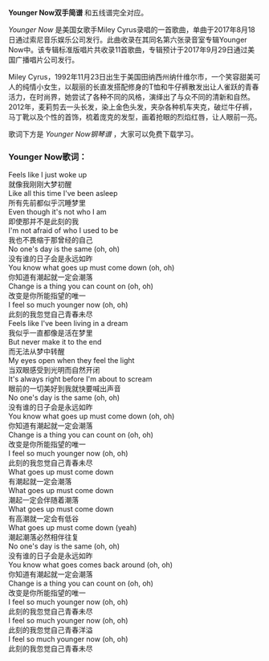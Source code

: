

**Younger Now双手简谱** 和五线谱完全对应。

_Younger Now_ 是美国女歌手Miley
Cyrus录唱的一首歌曲，单曲于2017年8月18日通过索尼音乐娱乐公司发行。此曲收录在其同名第六张录音室专辑Younger
Now中。该专辑标准版唱片共收录11首歌曲，专辑预计于2017年9月29日通过美国广播唱片公司发行。

Miley
Cyrus，1992年11月23日出生于美国田纳西州纳什维尔市，一个笑容甜美可人的纯情小女生，以靓丽的长直发搭配修身的T恤和牛仔裤散发出让人雀跃的青春活力，在时尚界，她尝试了各种不同的风格，演绎出了与众不同的清新和自然。2012年，麦莉剪去一头长发，染上金色头发，夹杂各种机车夹克，破烂牛仔裤，马丁靴以及个性的首饰，梳着庞克的发型，画着抢眼的烈焰红唇，让人眼前一亮。

歌词下方是 _Younger Now钢琴谱_ ，大家可以免费下载学习。

### Younger Now歌词：

Feels like I just woke up  
就像我刚刚大梦初醒  
Like all this time I've been asleep  
所有先前都似乎沉睡梦里  
Even though it's not who I am  
即使那并不是此刻的我  
I'm not afraid of who I used to be  
我也不畏缩于那曾经的自己  
No one's day is the same (oh, oh)  
没有谁的日子会是永远如昨  
You know what goes up must come down (oh, oh)  
你知道有潮起就一定会潮落  
Change is a thing you can count on (oh, oh)  
改变是你所能指望的唯一  
I feel so much younger now (oh, oh)  
此刻的我忽觉自己青春未尽  
Feels like I've been living in a dream  
我似乎一直都像是活在梦里  
But never make it to the end  
而无法从梦中转醒  
My eyes open when they feel the light  
当双眼感受到光明而自然开闭  
It's always right before I'm about to scream  
眼前的一切美好到我就快要喊出声音  
No one's day is the same (oh, oh)  
没有谁的日子会是永远如昨  
You know what goes up must come down (oh, oh)  
你知道有潮起就一定会潮落  
Change is a thing you can count on (oh, oh)  
改变是你所能指望的唯一  
I feel so much younger now (oh, oh)  
此刻的我忽觉自己青春未尽  
What goes up must come down  
有潮起就一定会潮落  
What goes up must come down  
潮起一定会伴随着潮落  
What goes up must come down  
有高潮就一定会有低谷  
What goes up must come down (yeah)  
潮起潮落必然相伴往复  
No one's day is the same (oh, oh)  
没有谁的日子会是永远如昨  
You know what goes comes back around (oh, oh)  
你知道有潮起就一定会潮落  
Change is a thing you can count on (oh, oh)  
改变是你所能指望的唯一  
I feel so much younger now (oh, oh)  
此刻的我忽觉自己青春未尽  
I feel so much younger now (oh, oh)  
此刻的我忽觉自己青春洋溢  
I feel so much younger now (oh, oh)  
此刻的我忽觉自己青春未尽

